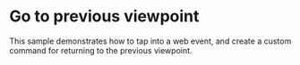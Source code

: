 # Go to previous viewpoint

This sample demonstrates how to tap into a web event, and create a custom command for returning to the previous viewpoint.
